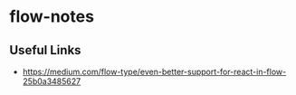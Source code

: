 # flow-notes

## Useful Links

* <https://medium.com/flow-type/even-better-support-for-react-in-flow-25b0a3485627>
